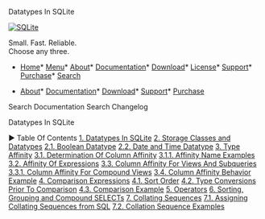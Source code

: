 




Datatypes In SQLite




[![SQLite](images/sqlite370_banner.gif)](index.html)


Small. Fast. Reliable.  
Choose any three.


* [Home](index.html)* [Menu](javascript:void(0))* [About](about.html)* [Documentation](docs.html)* [Download](download.html)* [License](copyright.html)* [Support](support.html)* [Purchase](prosupport.html)* [Search](javascript:void(0))




* [About](about.html)* [Documentation](docs.html)* [Download](download.html)* [Support](support.html)* [Purchase](prosupport.html)






Search Documentation
Search Changelog










Datatypes In SQLite


►
Table Of Contents
[1\. Datatypes In SQLite](#datatypes_in_sqlite)
[2\. Storage Classes and Datatypes](#storage_classes_and_datatypes)
[2\.1\. Boolean Datatype](#boolean_datatype)
[2\.2\. Date and Time Datatype](#date_and_time_datatype)
[3\. Type Affinity](#type_affinity)
[3\.1\. Determination Of Column Affinity](#determination_of_column_affinity)
[3\.1\.1\. Affinity Name Examples](#affinity_name_examples)
[3\.2\. Affinity Of Expressions](#affinity_of_expressions)
[3\.3\. Column Affinity For Views And Subqueries](#column_affinity_for_views_and_subqueries)
[3\.3\.1\. Column Affinity For Compound Views](#column_affinity_for_compound_views)
[3\.4\. Column Affinity Behavior Example](#column_affinity_behavior_example)
[4\. Comparison Expressions](#comparison_expressions)
[4\.1\. Sort Order](#sort_order)
[4\.2\. Type Conversions Prior To Comparison](#type_conversions_prior_to_comparison)
[4\.3\. Comparison Example](#comparison_example)
[5\. Operators](#operators)
[6\. Sorting, Grouping and Compound SELECTs](#sorting_grouping_and_compound_selects)
[7\. Collating Sequences](#collating_sequences)
[7\.1\. Assigning Collating Sequences from SQL](#assigning_collating_sequences_from_sql)
[7\.2\. Collation Sequence Examples](#collation_sequence_examples)




